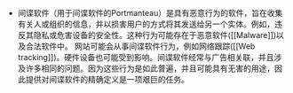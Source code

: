 - 间谍软件（用于间谍软件的Portmanteau）是具有恶意行为的软件，旨在收集有关人或组织的信息，并以损害用户的方式将其发送给另一个实体。例如，违反其隐私或危害设备的安全性。这种行为可能存在于恶意软件([[Malware]])以及合法软件中。 网站可能会从事间谍软件行为，例如网络跟踪([[Web tracking]])。硬件设备也可能受到影响。间谍软件经常与广告相关联，并且涉及许多相同的问题。因为这些行为是如此普遍，并且可能具有无害的用途，因此提供对间谍软件的精确定义是一项艰巨的任务。